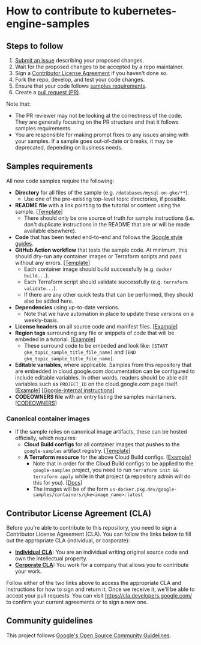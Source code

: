 # How to contribute to kubernetes-engine-samples

## Steps to follow

1. [Submit an issue](https://github.com/GoogleCloudPlatform/kubernetes-engine-samples/issues/new) describing your proposed changes.
1. Wait for the proposed changes to be accepted by a repo maintainer.
1. Sign a [Contributor License Agreement](#contributor-license-agreement-cla) if you haven't done so.
1. Fork the repo, develop, and test your code changes.
1. Ensure that your code follows [samples requirements](#samples-requirements).
1. Create a [pull request (PR)](https://github.com/GoogleCloudPlatform/kubernetes-engine-samples/compare).

Note that:
- The PR reviewer may not be looking at the correctness of the code. They are
  generally focusing on the PR structure and that it follows samples requirements.
- You are responsible for making prompt fixes to any issues arising with your samples. If a sample
  goes out-of-date or breaks, it may be deprecated, depending on business needs.

## Samples requirements

All new code samples require the following:
- **Directory** for all files of the sample (e.g. `/databases/mysql-on-gke/**`).
  - Use one of the pre-existing top-level topic directories, if possible.
- **README file** with a link pointing to the tutorial or content using the sample.
  [[Template](https://github.com/GoogleCloudPlatform/kubernetes-engine-samples/blob/main/.github/new-samples-templates/README.md)]
  - There should only be one source of truth for sample instructions (i.e. don't duplicate
    instructions in the README that are or will be made available elsewhere).
- **Code** that has been tested end-to-end and follows the [Google style guides](https://google.github.io/styleguide/).
- **GitHub Action workflow** that tests the sample code. At minimum, this should
  dry-run any container images or Terraform scripts and pass without any errors.
  [[Template](https://github.com/GoogleCloudPlatform/kubernetes-engine-samples/blob/main/.github/new-samples-templates/workflow.yml)]
  - Each container image should build successfully (e.g. `docker build...`).
  - Each Terraform script should validate successfully (e.g. `terraform validate...`).
  - If there are any other quick tests that can be performed, they should also be added here.
- **Dependencies** using up-to-date versions.
  - Note that we have automation in place to update these versions on a weekly-basis.
- **License headers** on all source code and manifest files.
  [[Example](https://github.com/GoogleCloudPlatform/kubernetes-engine-samples/blob/main/.github/new-samples-templates/cloudbuild.yaml#L1-L13)]
- **Region tags** surrounding any file or snippets of code that will be embeded in a tutorial.
  [[Example](https://github.com/GoogleCloudPlatform/kubernetes-engine-samples/blob/main/ai-ml/llm-multiple-gpus/llm-service.yaml#L15-L28)]
  - These surround code to be embeded and look like: `[START gke_topic_sample_title_file_name]` and
    `[END gke_topic_sample_title_file_name]`.
- **Editable variables**, where applicable. Samples from this repository that are embedded in cloud.google.com documentation can be configured to include editable variables. In other words, readers should be able edit variables such as `PROJECT_ID` on the cloud.google.com page itself. [[Example](https://cloud.google.com/kubernetes-engine/docs/tutorials/serve-vllm-tpu#deploy-vllm)] [[Google-internal instructions](http://go/editable-variables-for-embedded-github-samples)]
- **CODEOWNERS file** with an entry listing the samples maintainers.
  [[CODEOWNERS](/.github/CODEOWNERS)]

### Canonical container images
- If the sample relies on canonical image artifacts, these can be hosted officially, which requires:
  - **Cloud Build configs** for all container images that pushes to the `google-samples` artifact registry.
  [[Template](https://github.com/GoogleCloudPlatform/kubernetes-engine-samples/blob/main/.github/new-samples-templates/cloudbuild.yaml)]
  - **A Terraform resource** for the above Cloud Build configs.
  [[Example](https://github.com/GoogleCloudPlatform/kubernetes-engine-samples/blob/main/.github/terraform/google-cloud-build-triggers.tf#L194-L207)]
    - Note that in order for the Cloud Build configs to be applied to the
      `google-samples` project, you need to run `terraform init && terraform apply`
      while in that project (a repository admin will do this for you). [[Docs](/.github/terraform/README.md)]
    - The images will be of the form `us-docker.pkg.dev/google-samples/containers/gke<image_name>:latest`

## Contributor License Agreement (CLA)

Before you're able to contribute to this repository, you need to sign a Contributor License Agreement (CLA).
You can follow the links below to fill out the appropriate CLA (individual, or corporate):

* **[Individual CLA](https://developers.google.com/open-source/cla/individual):**
  You are an individual writing original source code and own the intellectual property.
* **[Corporate CLA](https://developers.google.com/open-source/cla/corporate):**
  You work for a company that allows you to contribute your work.

Follow either of the two links above to access the appropriate CLA and instructions for how to sign and
return it. Once we receive it, we'll be able to accept your pull requests. You can visit
<https://cla.developers.google.com/> to confirm your current agreements or to sign a new one.

## Community guidelines

This project follows [Google's Open Source Community Guidelines](https://opensource.google/conduct/).
